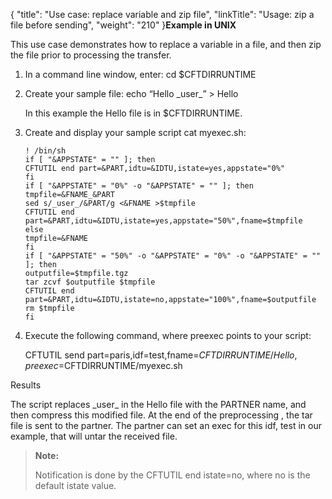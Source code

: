 {
    "title": "Use case: replace variable and zip file",
    "linkTitle": "Usage: zip a file before sending",
    "weight": "210"
}**Example in UNIX**

This use case demonstrates how to replace a variable in a file, and then zip the file prior to processing the transfer.

1.  In a command line window, enter: <span class="code">cd $CFTDIRRUNTIME</span>

2.  Create your sample file: <span class="code">echo “Hello \_user\_” > Hello</span>

    In this example the <span class="bold_in_para">Hello </span>file is in $CFTDIRRUNTIME.  

3.  Create and display your sample script <span class="code">cat myexec.sh:</span>

        ! /bin/sh
        if [ "&APPSTATE" = "" ]; then
        CFTUTIL end part=&PART,idtu=&IDTU,istate=yes,appstate="0%"
        fi
        if [ "&APPSTATE" = "0%" -o "&APPSTATE" = "" ]; then
        tmpfile=&FNAME_&PART
        sed s/_user_/&PART/g <&FNAME >$tmpfile
        CFTUTIL end part=&PART,idtu=&IDTU,istate=yes,appstate="50%",fname=$tmpfile
        else
        tmpfile=&FNAME
        fi
        if [ "&APPSTATE" = "50%" -o "&APPSTATE" = "0%" -o "&APPSTATE" = "" ]; then
        outputfile=$tmpfile.tgz
        tar zcvf $outputfile $tmpfile
        CFTUTIL end part=&PART,idtu=&IDTU,istate=no,appstate="100%",fname=$outputfile
        rm $tmpfile
        fi

4.  Execute the following command, where <span class="code">preexec </span>points to your script:

    CFTUTIL send part=paris,idf=test,fname=$CFTDIRRUNTIME/Hello,preexec=$CFTDIRRUNTIME/myexec.sh

Results

The script replaces <span class="code"> \_user\_</span> in the <span class="bold_in_para">Hello </span>file with the PARTNER name, and then compress this modified file. At the end of the preprocessing , the tar file is sent to the partner. The partner can set an exec for this idf, <span class="code">test </span>in our example, that will untar the received file.

> **Note:**
>
> Notification is done by the CFTUTIL end istate=no, where no is the default istate value.
